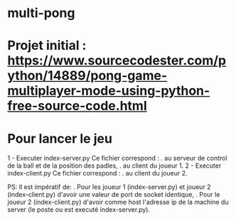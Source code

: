 # multi-pong


# Projet initial : https://www.sourcecodester.com/python/14889/pong-game-multiplayer-mode-using-python-free-source-code.html


# Pour lancer le jeu

1 - Executer index-server.py 
  Ce fichier correspond :
    . au serveur de control de la ball et de la position des padles,
    . au client du joueur 1.
2 - Executer index-client.py
  Ce fichier correspond :
    . au client du joueur 2.
    
PS: Il est impératif de:
  . Pour les joueur 1 (index-server.py) et joueur 2 (index-client.py) d'avoir une valeur de port de socket identique,
  . Pour le joueur 2 (index-client.py) d'avoir comme host l'adresse ip de la machine du server (le poste ou est executé index-server.py).
